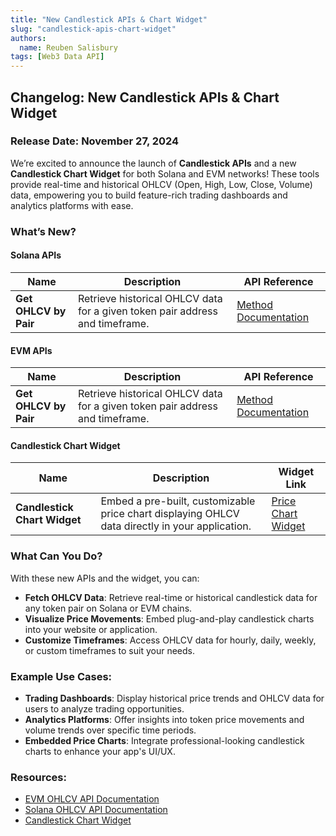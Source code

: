 ```yaml
---
title: "New Candlestick APIs & Chart Widget"
slug: "candlestick-apis-chart-widget"
authors:
  name: Reuben Salisbury
tags: [Web3 Data API]
---
```


## Changelog: New Candlestick APIs & Chart Widget

### Release Date: November 27, 2024

We’re excited to announce the launch of **Candlestick APIs** and a new **Candlestick Chart Widget** for both Solana and EVM networks! These tools provide real-time and historical OHLCV (Open, High, Low, Close, Volume) data, empowering you to build feature-rich trading dashboards and analytics platforms with ease.

### What’s New?

#### Solana APIs

| Name                  | Description                                                                  | API Reference                                                                     |
| --------------------- | ---------------------------------------------------------------------------- | --------------------------------------------------------------------------------- |
| **Get OHLCV by Pair** | Retrieve historical OHLCV data for a given token pair address and timeframe. | [Method Documentation](/web3-data-api/solana/reference/get-ohlcv-by-pair-address) |

#### EVM APIs

| Name                  | Description                                                                  | API Reference                                                                  |
| --------------------- | ---------------------------------------------------------------------------- | ------------------------------------------------------------------------------ |
| **Get OHLCV by Pair** | Retrieve historical OHLCV data for a given token pair address and timeframe. | [Method Documentation](/web3-data-api/evm/reference/get-ohlcv-by-pair-address) |

#### Candlestick Chart Widget

| Name                         | Description                                                                                     | Widget Link                                                                            |
| ---------------------------- | ----------------------------------------------------------------------------------------------- | -------------------------------------------------------------------------------------- |
| **Candlestick Chart Widget** | Embed a pre-built, customizable price chart displaying OHLCV data directly in your application. | [Price Chart Widget](https://explorer.moralis.com/widgets/price-chart?utm_source=docs) |

### What Can You Do?

With these new APIs and the widget, you can:

- **Fetch OHLCV Data**: Retrieve real-time or historical candlestick data for any token pair on Solana or EVM chains.
- **Visualize Price Movements**: Embed plug-and-play candlestick charts into your website or application.
- **Customize Timeframes**: Access OHLCV data for hourly, daily, weekly, or custom timeframes to suit your needs.

### Example Use Cases:

- **Trading Dashboards**: Display historical price trends and OHLCV data for users to analyze trading opportunities.
- **Analytics Platforms**: Offer insights into token price movements and volume trends over specific time periods.
- **Embedded Price Charts**: Integrate professional-looking candlestick charts to enhance your app's UI/UX.

### Resources:

- [EVM OHLCV API Documentation](/web3-data-api/evm/reference/get-ohlcv-by-pair-address)
- [Solana OHLCV API Documentation](/web3-data-api/solana/reference/get-ohlcv-by-pair-address)
- [Candlestick Chart Widget](https://explorer.moralis.com/widgets/price-chart?utm_source=docs)

